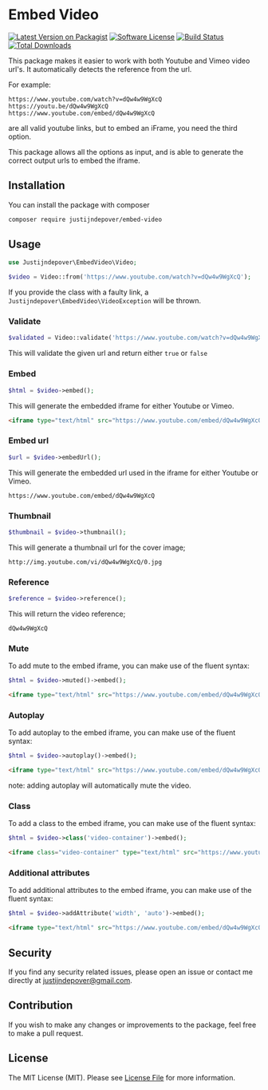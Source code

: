 # Embed Video

[![Latest Version on Packagist](https://img.shields.io/packagist/v/justijndepover/embed-video.svg?style=flat-square)](https://packagist.org/packages/justijndepover/embed-video)
[![Software License](https://img.shields.io/badge/license-MIT-brightgreen.svg?style=flat-square)](LICENSE.md)
[![Build Status](https://img.shields.io/github/workflow/status/justijndepover/embed-video/Tests?style=flat-square)](https://github.com/justijndepover/embed-video/actions)
[![Total Downloads](https://img.shields.io/packagist/dt/justijndepover/embed-video.svg?style=flat-square)](https://packagist.org/packages/justijndepover/embed-video)

This package makes it easier to work with both Youtube and Vimeo video url's.
It automatically detects the reference from the url.

For example:
```
https://www.youtube.com/watch?v=dQw4w9WgXcQ
https://youtu.be/dQw4w9WgXcQ
https://www.youtube.com/embed/dQw4w9WgXcQ
```
are all valid youtube links, but to embed an iFrame, you need the third option.

This package allows all the options as input, and is able to generate the correct output urls to embed the iframe.

## Installation

You can install the package with composer

```sh
composer require justijndepover/embed-video
```

## Usage

```php
use Justijndepover\EmbedVideo\Video;

$video = Video::from('https://www.youtube.com/watch?v=dQw4w9WgXcQ');
```

If you provide the class with a faulty link, a `Justijndepover\EmbedVideo\VideoException` will be thrown.

### Validate

```php
$validated = Video::validate('https://www.youtube.com/watch?v=dQw4w9WgXcQ');
```

This will validate the given url and return either `true` or `false`

### Embed

```php
$html = $video->embed();
```

This will generate the embedded iframe for either Youtube or Vimeo.

```html
<iframe type="text/html" src="https://www.youtube.com/embed/dQw4w9WgXcQ?autoplay=0&rel=0" frameborder="0"></iframe>
```

### Embed url

```php
$url = $video->embedUrl();
```

This will generate the embedded url used in the iframe for either Youtube or Vimeo.

```
https://www.youtube.com/embed/dQw4w9WgXcQ
```

### Thumbnail

```php
$thumbnail = $video->thumbnail();
```

This will generate a thumbnail url for the cover image;

```
http://img.youtube.com/vi/dQw4w9WgXcQ/0.jpg
```

### Reference

```php
$reference = $video->reference();
```

This will return the video reference;

```
dQw4w9WgXcQ
```

### Mute

To add mute to the embed iframe, you can make use of the fluent syntax:

```php
$html = $video->muted()->embed();
```

```html
<iframe type="text/html" src="https://www.youtube.com/embed/dQw4w9WgXcQ?autoplay=0&mute=1&rel=0" frameborder="0"></iframe>
```

### Autoplay

To add autoplay to the embed iframe, you can make use of the fluent syntax:

```php
$html = $video->autoplay()->embed();
```

```html
<iframe type="text/html" src="https://www.youtube.com/embed/dQw4w9WgXcQ?autoplay=1&mute=1&rel=0" frameborder="0"></iframe>
```

note: adding autoplay will automatically mute the video.

### Class

To add a class to the embed iframe, you can make use of the fluent syntax:

```php
$html = $video->class('video-container')->embed();
```

```html
<iframe class="video-container" type="text/html" src="https://www.youtube.com/embed/dQw4w9WgXcQ?autoplay=0&mute=0&rel=0" frameborder="0"></iframe>
```

### Additional attributes

To add additional attributes to the embed iframe, you can make use of the fluent syntax:

```php
$html = $video->addAttribute('width', 'auto')->embed();
```

```html
<iframe type="text/html" src="https://www.youtube.com/embed/dQw4w9WgXcQ?autoplay=0&mute=0&rel=0" frameborder="0" width="auto"></iframe>
```

## Security

If you find any security related issues, please open an issue or contact me directly at [justijndepover@gmail.com](justijndepover@gmail.com).

## Contribution

If you wish to make any changes or improvements to the package, feel free to make a pull request.

## License

The MIT License (MIT). Please see [License File](LICENSE.md) for more information.
